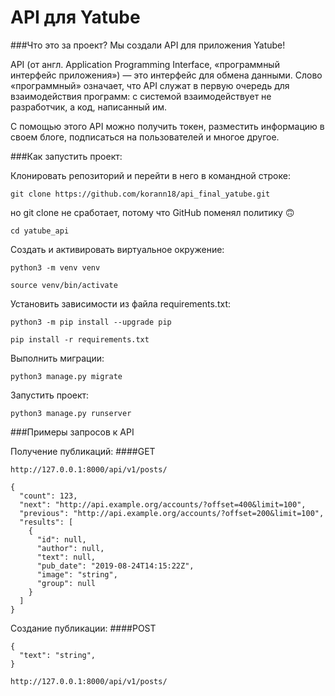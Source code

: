 # API для Yatube

###Что это за проект?
Мы создали API для приложения Yatube!

API (от англ. Application Programming Interface, «программный интерфейс приложения») — это интерфейс для обмена данными. Слово «программный» означает, что API служат в первую очередь для взаимодействия программ: с системой взаимодействует не разработчик, а код, написанный им.

С помощью этого API можно получить токен, разместить информацию в своем блоге, подписаться на пользователей и многое другое.

###Как запустить проект:

Клонировать репозиторий и перейти в него в командной строке:
```
git clone https://github.com/korann18/api_final_yatube.git
```
но git clone не сработает, потому что GitHub поменял политику :upside_down_face:
```
cd yatube_api 
```
Cоздать и активировать виртуальное окружение:
```
python3 -m venv venv
```
```
source venv/bin/activate
```
Установить зависимости из файла requirements.txt:
```
python3 -m pip install --upgrade pip
```
```
pip install -r requirements.txt
```
Выполнить миграции:
```
python3 manage.py migrate
```
Запустить проект:
```
python3 manage.py runserver
```

###Примеры запросов к API

Получение публикаций: 
####GET
```
http://127.0.0.1:8000/api/v1/posts/
```
```
{
  "count": 123,
  "next": "http://api.example.org/accounts/?offset=400&limit=100",
  "previous": "http://api.example.org/accounts/?offset=200&limit=100",
  "results": [
    {
      "id": null,
      "author": null,
      "text": null,
      "pub_date": "2019-08-24T14:15:22Z",
      "image": "string",
      "group": null
    }
  ]
}
```

Создание публикации:
####POST
```
{
  "text": "string",
}
```
```
http://127.0.0.1:8000/api/v1/posts/
```

